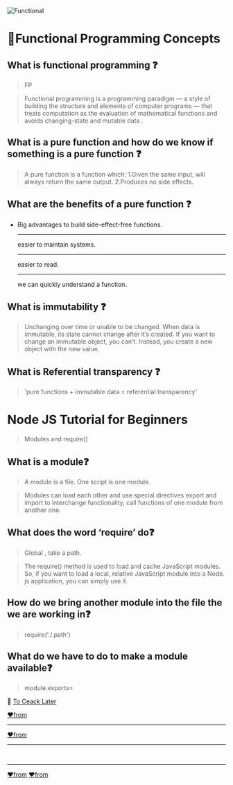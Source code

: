 ![Functional](https://res.cloudinary.com/practicaldev/image/fetch/s--jdDHFk1h--/c_imagga_scale,f_auto,fl_progressive,h_900,q_auto,w_1600/https://dev-to-uploads.s3.amazonaws.com/uploads/articles/l6bv603oubkoltqn66xt.jpg)

# 📍Functional Programming Concepts  

 ## What is functional programming ❓
   > FP

   > Functional programming is a programming paradigm — a style of building the structure and elements of computer programs — that treats computation as the evaluation of mathematical functions and avoids changing-state and mutable data .

 ## What is a pure function and how do we know if something is a pure function ❓
   > A pure function is a function which: 1.Given the same input, will always return the same output. 2.Produces no side effects.
 ## What are the benefits of a pure function ❓
   * Big advantages to build side-effect-free functions. <hr>  easier to maintain systems. <hr>  easier to read. <hr> we can quickly understand a function.

 ## What is immutability ❓
   > Unchanging over time or unable to be changed.
   > When data is immutable, its state cannot change after it’s created. If you want to change an immutable object, you can’t. Instead, you create a new object with the new value.

 ## What is Referential transparency ❓
   > 'pure functions + immutable data = referential transparency'


# Node JS Tutorial for Beginners 
 > Modules and require()


 ## What is a module❓
   > A module is a file. One script is one module. 

   > Modules can load each other and use special directives export and import to interchange functionality, call functions of one module from another one.

 ## What does the word ‘require’ do❓
 > Global , take a path.

 > The require() method is used to load and cache JavaScript modules. So, if you want to load a local, relative JavaScript module into a Node. js application, you can simply use it.

 ## How do we bring another module into the file the we are working in❓
   >  require('./<name>.path') 

 ## What do we have to do to make a module available❓
   > module.exports=<router>









📍 [To Ceack Later](https://www.sitepoint.com/understanding-module-exports-exports-node-js/)

 [♥️from](https://medium.com/the-renaissance-developer/concepts-of-functional-programming-in-javascript-6bc84220d2aa) <hr>
 [♥️from](https://medium.com/javascript-scene/master-the-javascript-interview-what-is-a-pure-function-d1c076bec976)
 
 <hr> <br> <hr>

 [♥️from](https://javascript.info/modules-intro)
 [♥️from](https://stackoverflow.com/questions/9901082/what-is-this-javascript-require#:~:text=The%20require()%20method%20is,use%20the%20require()%20method.)